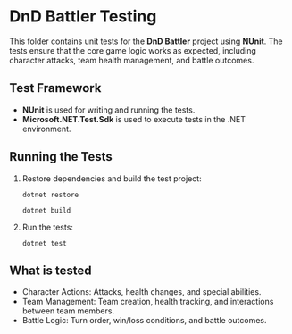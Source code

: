 # DnD Battler Testing

This folder contains unit tests for the **DnD Battler** project using **NUnit**. The tests ensure that the core game logic works as expected, including character attacks, team health management, and battle outcomes.

## Test Framework

- **NUnit** is used for writing and running the tests.
- **Microsoft.NET.Test.Sdk** is used to execute tests in the .NET environment.


## Running the Tests
1. Restore dependencies and build the test project:

    ``` dotnet restore ``` 

    ```dotnet build ```

2. Run the tests:

    ```dotnet test```


## What is tested
- Character Actions: Attacks, health changes, and special abilities.
- Team Management: Team creation, health tracking, and interactions between team members.
- Battle Logic: Turn order, win/loss conditions, and battle outcomes.